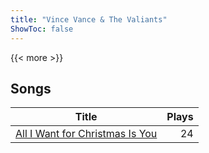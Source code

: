 ```yaml
---
title: "Vince Vance & The Valiants"
ShowToc: false
---
```


{{< more >}}

## Songs
Title | Plays 
----- | -----: 
[All I Want for Christmas Is You](/songs/all-i-want-for-christmas-is-you) | 24

